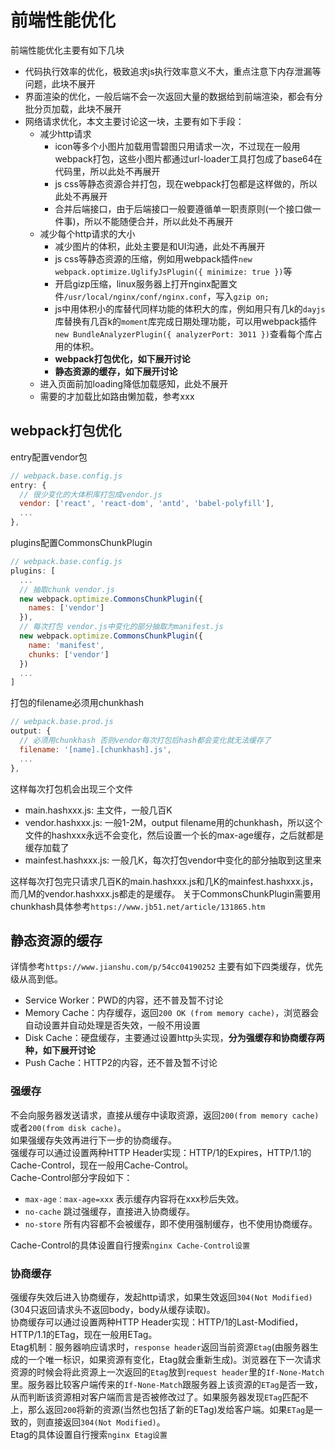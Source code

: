 # 前端性能优化
前端性能优化主要有如下几块
* 代码执行效率的优化，极致追求js执行效率意义不大，重点注意下内存泄漏等问题，此块不展开
* 界面渲染的优化，一般后端不会一次返回大量的数据给到前端渲染，都会有分批分页加载，此块不展开
* 网络请求优化，本文主要讨论这一块，主要有如下手段：
  * 减少http请求
    * icon等多个小图片加载用雪碧图只用请求一次，不过现在一般用webpack打包，这些小图片都通过url-loader工具打包成了base64在代码里，所以此处不再展开
    * js css等静态资源合并打包，现在webpack打包都是这样做的，所以此处不再展开
    * 合并后端接口，由于后端接口一般要遵循单一职责原则(一个接口做一件事)，所以不能随便合并，所以此处不再展开
  * 减少每个http请求的大小
    * 减少图片的体积，此处主要是和UI沟通，此处不再展开
    * js css等静态资源的压缩，例如用webpack插件`new webpack.optimize.UglifyJsPlugin({ minimize: true })`等
    * 开启gizp压缩，linux服务器上打开nginx配置文件`/usr/local/nginx/conf/nginx.conf`，写入`gzip on;`
    * js中用体积小的库替代同样功能的体积大的库，例如用只有几k的`dayjs`库替换有几百k的`moment`库完成日期处理功能，可以用webpack插件`new BundleAnalyzerPlugin({ analyzerPort: 3011 })`查看每个库占用的体积。
    * **webpack打包优化，如下展开讨论**
    * **静态资源的缓存，如下展开讨论**
  * 进入页面前加loading降低加载感知，此处不展开
  * 需要的才加载比如路由懒加载，参考xxx

## webpack打包优化
entry配置vendor包
``` javascript
// webpack.base.config.js
entry: {
  // 很少变化的大体积库打包成vendor.js
  vendor: ['react', 'react-dom', 'antd', 'babel-polyfill'],
  ...
},
```
plugins配置CommonsChunkPlugin
``` javascript
// webpack.base.config.js
plugins: [
  ...
  // 抽取chunk vendor.js
  new webpack.optimize.CommonsChunkPlugin({
    names: ['vendor']
  }),
  // 每次打包 vendor.js中变化的部分抽取为manifest.js
  new webpack.optimize.CommonsChunkPlugin({
    name: 'manifest',
    chunks: ['vendor']
  })
  ...
]
```
打包的filename必须用chunkhash
``` javascript
// webpack.base.prod.js
output: {
  // 必须用chunkhash 否则vendor每次打包后hash都会变化就无法缓存了
  filename: '[name].[chunkhash].js',
  ...
},
```
这样每次打包机会出现三个文件
  * main.hashxxx.js: 主文件，一般几百K
  * vendor.hashxxx.js: 一般1-2M，output filename用的chunkhash，所以这个文件的hashxxx永远不会变化，然后设置一个长的max-age缓存，之后就都是缓存加载了
  * mainfest.hashxxx.js: 一般几K，每次打包vendor中变化的部分抽取到这里来

这样每次打包完只请求几百K的main.hashxxx.js和几K的mainfest.hashxxx.js，而几M的vendor.hashxxx.js都走的是缓存。
关于CommonsChunkPlugin需要用chunkhash具体参考`https://www.jb51.net/article/131865.htm`

## 静态资源的缓存
详情参考`https://www.jianshu.com/p/54cc04190252`
主要有如下四类缓存，优先级从高到低。
* Service Worker：PWD的内容，还不普及暂不讨论
* Memory Cache：内存缓存，返回`200 OK (from memory cache)`，浏览器会自动设置并自动处理是否失效，一般不用设置
* Disk Cache：硬盘缓存，主要通过设置http头实现，**分为强缓存和协商缓存两种，如下展开讨论**
* Push Cache：HTTP2的内容，还不普及暂不讨论

### 强缓存
不会向服务器发送请求，直接从缓存中读取资源，返回`200(from memory cache)`或者`200(from disk cache)`。  
如果强缓存失效再进行下一步的协商缓存。  
强缓存可以通过设置两种HTTP Header实现：HTTP/1的Expires，HTTP/1.1的Cache-Control，现在一般用Cache-Control。  
Cache-Control部分字段如下：
* `max-age：max-age=xxx` 表示缓存内容将在xxx秒后失效。
* `no-cache` 跳过强缓存，直接进入协商缓存。
* `no-store` 所有内容都不会被缓存，即不使用强制缓存，也不使用协商缓存。  

Cache-Control的具体设置自行搜索`nginx Cache-Control设置`

### 协商缓存
强缓存失效后进入协商缓存，发起http请求，如果生效返回`304(Not Modified)`(304只返回请求头不返回body，body从缓存读取)。  
协商缓存可以通过设置两种HTTP Header实现：HTTP/1的Last-Modified，HTTP/1.1的ETag，现在一般用ETag。  
Etag机制：服务器响应请求时，`response header`返回当前资源`Etag`(由服务器生成的一个唯一标识，如果资源有变化，Etag就会重新生成)。浏览器在下一次请求资源的时候会将此资源上一次返回的`Etag`放到`request header`里的`If-None-Match`里。服务器比较客户端传来的`If-None-Match`跟服务器上该资源的`ETag`是否一致，从而判断该资源相对客户端而言是否被修改过了。如果服务器发现`ETag`匹配不上，那么返回`200`将新的资源(当然也包括了新的ETag)发给客户端。如果`ETag`是一致的，则直接返回`304(Not Modified)`。  
Etag的具体设置自行搜索`nginx Etag设置`




